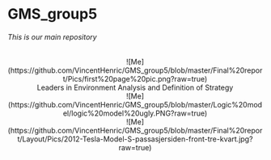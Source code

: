 GMS_group5
============================
###### This is our main repository



<center> ![Me](https://github.com/VincentHenric/GMS_group5/blob/master/Final%20report/Pics/first%20page%20pic.png?raw=true)

<center> Leaders in Environment Analysis and Definition of Strategy

<center> ![Me](https://github.com/VincentHenric/GMS_group5/blob/master/Logic%20model/logic%20model%20ugly.PNG?raw=true)<center>



<center>![Me](https://github.com/VincentHenric/GMS_group5/blob/master/Final%20report/Layout/Pics/2012-Tesla-Model-S-passasjersiden-front-tre-kvart.jpg?raw=true)

